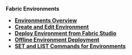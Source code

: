 <strong>Fabric Environments<strong>
        

<ul>
        <li><a href="/articles/25_environments/01_environments_overview.md">Environments Overview</a></li>
        <li><a href="/articles/25_environments/02_create_new_environment.md">Create and Edit Environment</a></li>
        <li><a href="/articles/25_environments/03_deploy_env_from_Fabric_Studio.md">Deploy Environment from Fabric Studio</a></li>
		<li><a href="/articles/25_environments/04_offline_deployment.md">Offline Environment Deployment</a></li>
		<li><a href="/articles/25_environments/05_set_and_list_commands.md">SET and LIST Commands for Environments</a></li>
</ul>











